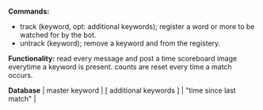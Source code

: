 __Commands:__
* track (keyword, opt: additional keywords); register a word or more to be watched for by the bot.
* untrack (keyword); remove a keyword and from the registery.

__Functionality:__
read every message and post a time scoreboard image everytime a keyword is present.
counts are reset every time a match occurs.

__Database__
| master keyword | [ additional keywords ] | "time since last match" |
